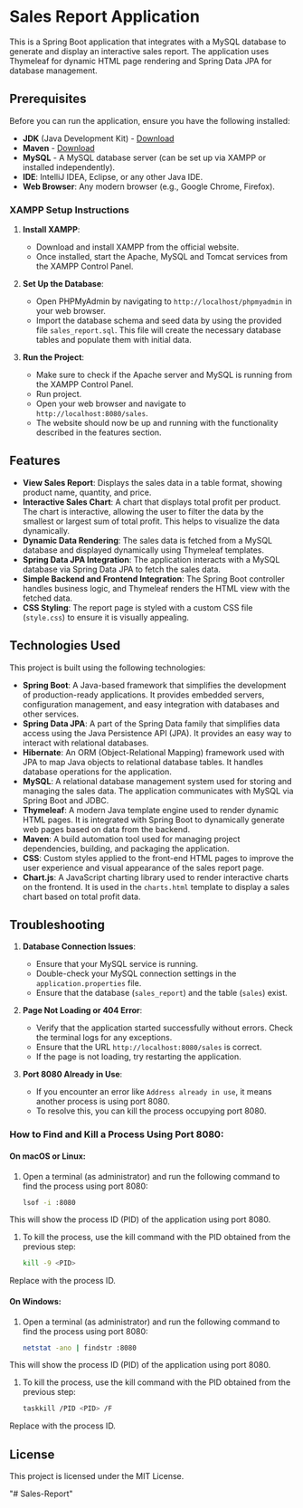 # Sales Report Application

This is a Spring Boot application that integrates with a MySQL database to generate and display an interactive sales report. The application uses Thymeleaf for dynamic HTML page rendering and Spring Data JPA for database management.


## Prerequisites

Before you can run the application, ensure you have the following installed:

- **JDK** (Java Development Kit) - [Download](https://www.oracle.com/java/technologies/javase-jdk11-downloads.html)
- **Maven** - [Download](https://maven.apache.org/download.cgi)
- **MySQL** - A MySQL database server (can be set up via XAMPP or installed independently).
- **IDE**: IntelliJ IDEA, Eclipse, or any other Java IDE.
- **Web Browser**: Any modern browser (e.g., Google Chrome, Firefox).

### XAMPP Setup Instructions

1. **Install XAMPP**:
   - Download and install XAMPP from the official website.
   - Once installed, start the Apache, MySQL and Tomcat services from the XAMPP Control Panel.

2. **Set Up the Database**:
   - Open PHPMyAdmin by navigating to `http://localhost/phpmyadmin` in your web browser.
   - Import the database schema and seed data by using the provided file `sales_report.sql`. This file will create the necessary database tables and populate them with initial data.

3. **Run the Project**:
   - Make sure to check if the Apache server and MySQL is running from the XAMPP Control Panel.
   - Run project.
   - Open your web browser and navigate to `http://localhost:8080/sales`.
   - The website should now be up and running with the functionality described in the features section.

## Features

- **View Sales Report**: Displays the sales data in a table format, showing product name, quantity, and price.
- **Interactive Sales Chart**: A chart that displays total profit per product. The chart is interactive, allowing the user to filter the data by the smallest or largest sum of total profit. This helps to visualize the data dynamically.
- **Dynamic Data Rendering**: The sales data is fetched from a MySQL database and displayed dynamically using Thymeleaf templates.
- **Spring Data JPA Integration**: The application interacts with a MySQL database via Spring Data JPA to fetch the sales data.
- **Simple Backend and Frontend Integration**: The Spring Boot controller handles business logic, and Thymeleaf renders the HTML view with the fetched data.
- **CSS Styling**: The report page is styled with a custom CSS file (`style.css`) to ensure it is visually appealing.

## Technologies Used

This project is built using the following technologies:

- **Spring Boot**: A Java-based framework that simplifies the development of production-ready applications. It provides embedded servers, configuration management, and easy integration with databases and other services.
- **Spring Data JPA**: A part of the Spring Data family that simplifies data access using the Java Persistence API (JPA). It provides an easy way to interact with relational databases.
- **Hibernate**: An ORM (Object-Relational Mapping) framework used with JPA to map Java objects to relational database tables. It handles database operations for the application.
- **MySQL**: A relational database management system used for storing and managing the sales data. The application communicates with MySQL via Spring Boot and JDBC.
- **Thymeleaf**: A modern Java template engine used to render dynamic HTML pages. It is integrated with Spring Boot to dynamically generate web pages based on data from the backend.
- **Maven**: A build automation tool used for managing project dependencies, building, and packaging the application.
- **CSS**: Custom styles applied to the front-end HTML pages to improve the user experience and visual appearance of the sales report page.
- **Chart.js**: A JavaScript charting library used to render interactive charts on the frontend. It is used in the `charts.html` template to display a sales chart based on total profit data.


## Troubleshooting

1. **Database Connection Issues**:
   - Ensure that your MySQL service is running.
   - Double-check your MySQL connection settings in the `application.properties` file.
   - Ensure that the database (`sales_report`) and the table (`sales`) exist.

2. **Page Not Loading or 404 Error**:
   - Verify that the application started successfully without errors. Check the terminal logs for any exceptions.
   - Ensure that the URL `http://localhost:8080/sales` is correct.
   - If the page is not loading, try restarting the application.

3. **Port 8080 Already in Use**:
   - If you encounter an error like `Address already in use`, it means another process is using port 8080.
   - To resolve this, you can kill the process occupying port 8080.

### How to Find and Kill a Process Using Port 8080:

#### On macOS or Linux:
1. Open a terminal (as administrator) and run the following command to find the process using port 8080:

    ```bash
   lsof -i :8080
   ```
This will show the process ID (PID) of the application using port 8080.

1. To kill the process, use the kill command with the PID obtained from the previous step:
    ```bash
   kill -9 <PID>
   ```
Replace <PID> with the process ID.

#### On Windows:
1. Open a terminal (as administrator) and run the following command to find the process using port 8080:

    ```bash
   netstat -ano | findstr :8080
   ```
This will show the process ID (PID) of the application using port 8080.

1. To kill the process, use the kill command with the PID obtained from the previous step:
    ```bash
   taskkill /PID <PID> /F
   ```
Replace <PID> with the process ID.

## License

This project is licensed under the MIT License.

"# Sales-Report" 
